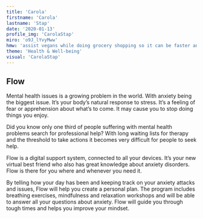 ```yaml
---
title: 'Carola'
firstname: 'Carola'
lastname: 'Stap'
date: '2020-01-13'
profile_img: 'CarolaStap'
miro: 'o9J_lYvyMww'
hmw: 'assist vegans while doing grocery shopping so it can be faster and easier?'
theme: 'Health & Well-being'
visual: 'CarolaStap'
---
```


## Flow 

Mental health issues is a growing problem in the world. With anxiety being the biggest issue. It’s your body’s natural response to stress. It’s a feeling of fear or apprehension about what’s to come. It may cause you to stop doing things you enjoy. 

Did you know only one third of people suffering with mental health problems search for professional help? With long waiting lists for therapy and the threshold to take actions it becomes very difficult for people to seek help.   

Flow is a digital support system, connected to all your devices. It’s your new virtual best friend who also has great knowledge about anxiety disorders. Flow is there for you where and whenever you need it.  

By telling how your day has been and keeping track on your anxiety attacks and issues, Flow will help you create a personal plan. The program includes breathing exercises, mindfulness and relaxation workshops and will be able to answer all your questions about anxiety. Flow will guide you through tough times and helps you improve your mindset. 